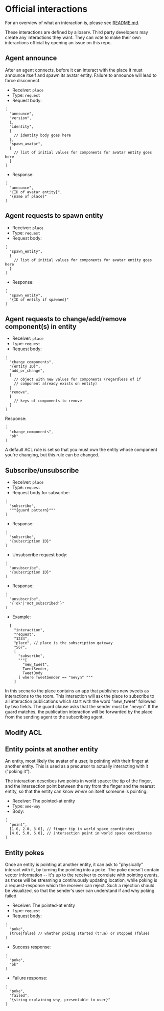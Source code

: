 # Official interactions

For an overview of what an interaction is, please see [README.md](README.md).

These interactions are defined by alloserv. Third party developers may
create any interactions they want. They can vote to make their own
interactions official by opening an issue on this repo.

## Agent announce

After an agent connects, before it can interact with the place
it must announce itself and spawn its avatar entity. Failure to
announce will lead to force disconnect.

* Receiver: `place`
* Type: `request`
* Request body:

```
[
  "announce",
  "version",
  1,
  "identity",
  {
    // identity body goes here
  },
  "spawn_avatar",
  {
    // list of initial values for components for avatar entity goes here
  }
]
```

* Response:

```
[
  "announce",
  "{ID of avatar entity}",
  "{name of place}"
]
```

## Agent requests to spawn entity

* Receiver: `place`
* Type: `request`
* Request body:

```
[
  "spawn_entity",
  {
    // list of initial values for components for avatar entity goes here
  }
]
```

* Response:

```
[
  "spawn_entity",
  "{ID of entity if spawned}"
]
```


## Agent requests to change/add/remove component(s) in entity

* Receiver: `place`
* Type: `request`
* Request body:

```
[
  "change_components",
  "{entity ID}",
  "add_or_change",
  {
    // object with new values for components (regardless of if
    // component already exists on entity)
  }
  "remove",
  [
    // keys of components to remove
  ]
]
```

Response:

```
[
  "change_components",
  "ok"
]
```

A default ACL rule is set so that you must own the entity
whose component you're changing, but this rule can be changed.

## Subscribe/unsubscribe

* Receiver: `place`
* Type: `request`
* Request body for subscribe:

```
[
  "subscribe",
  """{guard pattern}"""
]
```

* Response:

```
[
  "subscribe",
  "{subscription ID}"
]
```

* Unsubscribe request body:

```
[
  "unsubscribe",
  "{subscription ID}"
]
```

* Response:

```
[
  "unsubscribe",
  "{'ok'|'not_subscribed'}"
]
```

* Example:

```
  [
    "interaction",
    "request",
    "1234",
    "place", // place is the subscription gateway
    "567",
    [
      "subscribe",
      """[
        "new_tweet",
        TweetSender,
        TweetBody
      ] where TweetSender == "nevyn" """
    ] 
```

In this scenario the place contains an app that publishes new tweets
as interactions to the room. This interaction will ask the place to
subscribe to all interaction publications which start with the
word "new_tweet" followed by two fields. The guard clause asks that
the sender must be "nevyn". If the guard matches, the publication
interaction will be forwarded by the place from the sending agent
to the subscribing agent.

## Modify ACL

## Entity points at another entity

An entity, most likely the avatar of a user, is pointing with their
finger at another entity. This is used as a precursor to actually
interacting with it ("poking it").

The interaction describes two points in world space: the tip of
the finger, and the intersection point between the ray from the
finger and the nearest entity, so that the entity can know _where_
on itself someone is pointing.

* Receiver: The pointed-at entity
* Type: `one-way`
* Body:

```
[
  "point",
  [1.0, 2.0, 3.0], // finger tip in world space coordinates
  [4.0, 5.0, 6.0], // intersection point in world space coordinates
]
```

## Entity pokes

Once an entity is pointing at another entity, it can ask to "physically"
interact with it, by turning the pointing into a poke. The poke doesn't
contain vector information -- it's up to the receiver to correlate with
pointing events, as those will be streaming a continuously updating
location, while poking is a request-response which the receiver
can reject. Such a rejection should be visualized, so that the
sender's user can understand if and why poking failed.

* Receiver: The pointed-at entity
* Type: `request`
* Request body:

```
[
  "poke",
  {true|false} // whether poking started (true) or stopped (false)
]
```

* Success response: 

```
[
  "poke",
  "ok"
]
```

* Failure response:

```
[
  "poke",
  "failed",
  "{string explaining why, presentable to user}"
]
```

